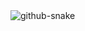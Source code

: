 
<picture>
  <source media="(prefers-color-scheme: dark)" srcset="https://raw.githubusercontent.com/samikshagaiki/samikshagaiki/output/github-snake-dark.svg" />
  <source media="(prefers-color-scheme: light)" srcset="https://raw.githubusercontent.com/samikshagaiki/samikshagaiki/output/github-snake.svg" />
  <img alt="github-snake" src="https://raw.githubusercontent.com/samikshagaiki/samikshagaiki/output/github-snake.svg" />
</picture>
